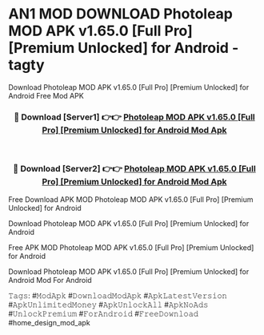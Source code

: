 # AN1 MOD DOWNLOAD Photoleap MOD APK v1.65.0 [Full Pro] [Premium Unlocked] for Android - tagty
Download Photoleap MOD APK v1.65.0 [Full Pro] [Premium Unlocked] for Android Free Mod APK

<div align="center">
<h3>🔴 Download [Server1] 👉👉 <a href="https://apk-comot.site?title=Photoleap_MOD_APK_v1.65.0_[Full_Pro]_[Premium_Unlocked]_for_Android">Photoleap MOD APK v1.65.0 [Full Pro] [Premium Unlocked] for Android Mod Apk</a></h3><br>

<h3>🔴 Download [Server2] 👉👉 <a href="https://apk-comot.site?title=Photoleap_MOD_APK_v1.65.0_[Full_Pro]_[Premium_Unlocked]_for_Android">Photoleap MOD APK v1.65.0 [Full Pro] [Premium Unlocked] for Android Mod Apk</a></h3>
</div>


Free Download APK MOD Photoleap MOD APK v1.65.0 [Full Pro] [Premium Unlocked] for Android

Download Photoleap MOD APK v1.65.0 [Full Pro] [Premium Unlocked] for Android 

Free APK MOD Photoleap MOD APK v1.65.0 [Full Pro] [Premium Unlocked] for Android 

Download Photoleap MOD APK v1.65.0 [Full Pro] [Premium Unlocked] for Android Mod For Android

𝚃𝚊𝚐𝚜: #𝙼𝚘𝚍𝙰𝚙𝚔 #𝙳𝚘𝚠𝚗𝚕𝚘𝚊𝚍𝙼𝚘𝚍𝙰𝚙𝚔 #𝙰𝚙𝚔𝙻𝚊𝚝𝚎𝚜𝚝𝚅𝚎𝚛𝚜𝚒𝚘𝚗 #𝙰𝚙𝚔𝚄𝚗𝚕𝚒𝚖𝚒𝚝𝚎𝚍𝙼𝚘𝚗𝚎𝚢 #𝙰𝚙𝚔𝚄𝚗𝚕𝚘𝚌𝚔𝙰𝚕𝚕 #𝙰𝚙𝚔𝙽𝚘𝙰𝚍𝚜 #𝚄𝚗𝚕𝚘𝚌𝚔𝙿𝚛𝚎𝚖𝚒𝚞𝚖 #𝙵𝚘𝚛𝙰𝚗𝚍𝚛𝚘𝚒𝚍 #𝙵𝚛𝚎𝚎𝙳𝚘𝚠𝚗𝚕𝚘𝚊𝚍 #home_design_mod_apk